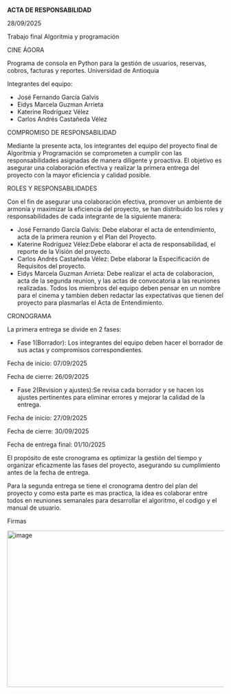 **ACTA DE RESPONSABILIDAD**

28/09/2025

Trabajo final Algoritmia y programación

CINE ÁGORA

Programa de consola en Python para la gestión de usuarios, reservas, cobros, facturas y reportes.
Universidad de Antioquia

Integrantes del equipo:
* José Fernando García Galvis
* Eidys Marcela Guzman Arrieta
* Katerine Rodríguez Vélez
* Carlos Andrés Castañeda Vélez

COMPROMISO DE RESPONSABILIDAD

Mediante la presente acta, los integrantes del equipo del proyecto final de Algoritmia y Programación se comprometen a cumplir con las responsabilidades asignadas de manera diligente y proactiva.
El objetivo es asegurar una colaboración efectiva y realizar la primera entrega del proyecto con la mayor eficiencia y calidad posible.

ROLES Y RESPONSABILIDADES

Con el fin de asegurar una colaboración efectiva, promover un ambiente de armonía y maximizar la eficiencia del proyecto, se han distribuido los roles y responsabilidades de cada integrante de la siguiente manera:
* José Fernando García Galvis: Debe elaborar el acta de entendimiento, acta de la primera reunion y el Plan del Proyecto.
* Katerine Rodríguez Vélez:Debe elaborar el acta de responsabilidad, el reporte de la Visión del proyecto.
* Carlos Andrés Castañeda Vélez: Debe elaborar la Especificación de Requisitos del proyecto.
* Eidys Marcela Guzman Arrieta: Debe realizar el acta de colaboracion, acta de la segunda reunion, y las actas de convocatoria a las reuniones realizadas.
Todos los miembros del equipo deben pensar en un nombre para el cinema y tambien deben redactar las expectativas que tienen del proyecto para plasmarlas el Acta de Entendimiento.

CRONOGRAMA

La primera entrega se divide en 2 fases:

* Fase 1(Borrador): Los integrantes del equipo deben hacer el borrador de sus actas y compromisos correspondientes.
  
Fecha de inicio: 07/09/2025

Fecha de cierre: 26/09/2025

* Fase 2(Revision y ajustes):Se revisa cada borrador y se hacen los ajustes pertinentes para eliminar errores y mejorar la calidad de la entrega.
  
Fecha de inicio: 27/09/2025

Fecha de cierre: 30/09/2025

Fecha de entrega final: 01/10/2025

El propósito de este cronograma es optimizar la gestión del tiempo y organizar eficazmente las fases del proyecto, asegurando su cumplimiento antes de la fecha de entrega.

Para la segunda entrega se tiene el cronograma dentro del plan del proyecto y como esta parte es mas practica, la idea es colaborar entre todos en reuniones semanales para desarrollar el algoritmo, el codigo y el manual de usuario.

Firmas

<img width="681" height="364" alt="image" src="https://github.com/user-attachments/assets/7cbc491a-70ee-4720-89f8-8c8d6e907448" />


